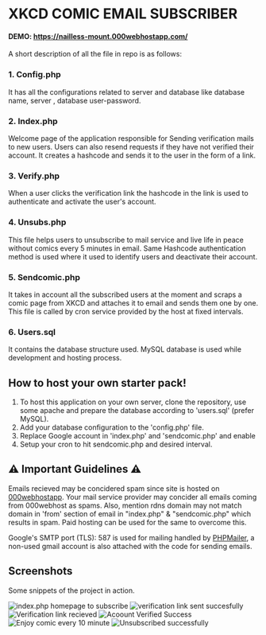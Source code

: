 # XKCD COMIC EMAIL SUBSCRIBER

#### DEMO: https://nailless-mount.000webhostapp.com/


 A short description of all the file in repo is as follows:
### 1. Config.php
It has all the configurations related to server and database like database name, server , database user-password.
### 2. Index.php
Welcome page of the application responsible for Sending verification mails to new users. Users can also resend requests if they have not verified their account. It creates a hashcode and sends it to the user in the form of a link.
### 3. Verify.php
When a user clicks the verification link the hashcode in the link is used to authenticate and activate the user's account.
### 4. Unsubs.php
This file helps users to unsubscribe to mail service and live life in peace without comics every 5 minutes in email. Same Hashcode authentication method is used where it used to identify users and deactivate their account.
### 5. Sendcomic.php
It takes in account all the subscribed users at the moment and scraps a comic page from XKCD and attaches it to email and sends them one by one. This file is called by cron service provided by the host at fixed intervals.
### 6. Users.sql
It contains the database structure used. MySQL database is used while development and hosting process.


## How to host your own starter pack!
1. To host this application on your own server, clone the repository, use some apache and prepare the database according to 'users.sql' (prefer MySQL).
2. Add your database configuration to the 'config.php' file.
3. Replace Google account in 'index.php' and 'sendcomic.php' and enable
4. Setup your cron to hit sendcomic.php and desired interval.


## ⚠️ Important Guidelines ⚠️
Emails recieved may be concidered spam since site is hosted on [000webhostapp](https://www.000webhost.com). Your mail service provider may concider all emails coming from 000webhost as spams. Also, mention rdns domain may not match domain in 'from' section of email in "index.php" & "sendcomic.php" which results in spam. Paid hosting can be used for the same to overcome this.

Google's SMTP port (TLS): 587 is used for mailing handled by [PHPMailer](https://github.com/PHPMailer/PHPMailer), a non-used gmail account is also attached with the code for sending emails.


## Screenshots
Some snippets of the project in action.

![index.php homepage to subscribe](https://i.ibb.co/njhFpDW/git1.jpg)
![verification link sent succesfully](https://i.ibb.co/PZVRm6c/git2.jpg)
![Verification link recieved](https://i.ibb.co/ZM9cxwX/git3.jpg)
![Acoount Verified Success](https://i.ibb.co/f2gWFwr/git4.jpg)
![Enjoy comic every 10 minute](https://i.ibb.co/ScssQjn/git4.jpg)
![Unsubscribed successfully](https://i.ibb.co/2vfGc1Y/git3.jpg)


